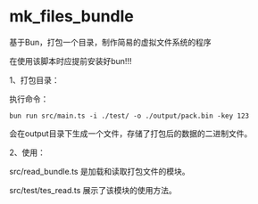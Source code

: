 # mk_files_bundle
基于Bun，打包一个目录，制作简易的虚拟文件系统的程序

在使用该脚本时应提前安装好bun!!!

1、打包目录：

执行命令：
```
bun run src/main.ts -i ./test/ -o ./output/pack.bin -key 123
```
会在output目录下生成一个文件，存储了打包后的数据的二进制文件。

2、使用：

src/read_bundle.ts 是加载和读取打包文件的模块。

src/test/tes_read.ts 展示了该模块的使用方法。
